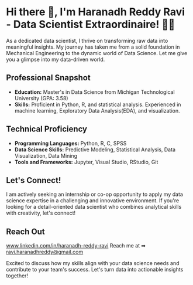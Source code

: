 # Hi there 👋, I'm Haranadh Reddy Ravi - Data Scientist Extraordinaire! 👨‍💻

As a dedicated data scientist, I thrive on transforming raw data into meaningful insights. My journey has taken me from a solid foundation in Mechanical Engineering to the dynamic world of Data Science. Let me give you a glimpse into my data-driven world.

## Professional Snapshot

- **Education:** Master's in Data Science from Michigan Technological University (GPA: 3.58)
- **Skills:** Proficient in Python, R, and statistical analysis. Experienced in machine learning, Exploratory Data Analysis(EDA), and visualization.

## Technical Proficiency

- **Programming Languages:** Python, R, C, SPSS
- **Data Science Skills:** Predictive Modeling, Statistical Analysis, Data Visualization, Data Mining
- **Tools and Frameworks:** Jupyter, Visual Studio, RStudio, Git

## Let's Connect!

I am actively seeking an internship or co-op opportunity to apply my data science expertise in a challenging and innovative environment. If you're looking for a detail-oriented data scientist who combines analytical skills with creativity, let's connect!

## Reach Out

  www.linkedin.com/in/haranadh-reddy-ravi
  Reach me at ➡︎ ravi.haranadhreddy@gmail.com

Excited to discuss how my skills align with your data science needs and contribute to your team's success. Let's turn data into actionable insights together!


<!--
**Haranadhreddy/Haranadhreddy** is a ✨ _special_ ✨ repository because its `README.md` (this file) appears on your GitHub profile.

Here are some ideas to get you started:

- 🔭 I’m currently working on ...
- 🌱 I’m currently learning ...
- 👯 I’m looking to collaborate on ...
- 🤔 I’m looking for help with ...
- 💬 Ask me about ...
- 📫 How to reach me: ...
- 😄 Pronouns: ...
- ⚡ Fun fact: ...
-->
